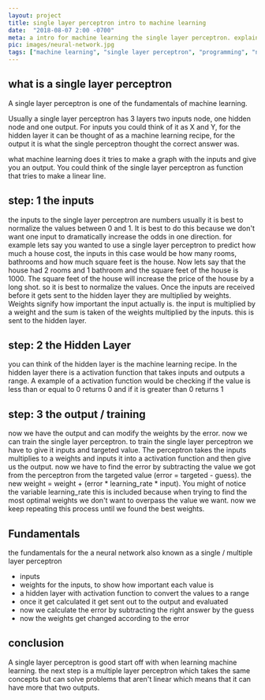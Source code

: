 ```yaml
---
layout: project
title: single layer perceptron intro to machine learning
date:  "2018-08-07 2:00 -0700"
meta: a intro for machine learning the single layer perceptron. explains how the inputs and hidden are connected and transfers to the output.
pic: images/neural-network.jpg
tags: ["machine learning", "single layer perceptron", "programming", "neural network"]
---
```


## what is a single layer perceptron

A single layer perceptron is one of the fundamentals of machine learning.

Usually a single layer perceptron has 3 layers two inputs node, one hidden node and one output. For inputs you could think of it as X and Y, for the hidden layer it can be thought of as a machine learning recipe, for the output it is what the single perceptron thought the correct answer was.

what machine learning does it tries to make a graph with the inputs and give you an output. You could think of the single layer perceptron as function that tries to make a linear line.

## step: 1 the inputs

the inputs to the single layer perceptron are numbers usually it is best to normalize the values between 0 and 1. It is best to do this because we don't want one input to dramatically increase the odds in one direction. for example lets say you wanted to use a single layer perceptron to predict how much a house cost, the inputs in this case would be how many rooms, bathrooms and how much square feet is the house. Now lets say that the house had 2 rooms and 1 bathroom and the square feet of the house is 1000. The square feet of the house will increase the price of the house by a long shot. so it is best to normalize the values. Once the inputs are received before it gets sent to the hidden layer they are multiplied by weights. Weights signify how important the input actually is. the input is multiplied by a weight and the sum is taken of the weights multiplied by the inputs. this is sent to the hidden layer.


## step: 2 the Hidden Layer

you can think of the hidden layer is the machine learning recipe. In the hidden layer there is a activation function that takes inputs and outputs a range. A example of a activation function would be checking if the value is less than or equal to 0 returns 0 and if it is greater than 0 returns 1

## step: 3 the output / training

now we have the output and can modify the weights by the error. now we can train the single layer perceptron. to train the single layer perceptron we have to give it inputs and targeted value. The perceptron takes the inputs multiplies to a weights and inputs it into a activation function and then give us the output. now we have to find the error by subtracting the value we got from the perceptron from the targeted value (error = targeted - guess). the new weight = weight + (error * learning_rate * input). You might of notice the variable learning_rate this is included because when trying to find the most optimal weights we don't want to overpass the value we want. now we keep repeating this process until we found the best weights.

## Fundamentals

the fundamentals for the a neural network also known as a single / multiple layer perceptron

  * inputs
  * weights for the inputs, to show how important each value is
  * a hidden layer with activation function to convert the values to a range
  * once it get calculated it get sent out to the output and evaluated
  * now we calculate the error by subtracting the right answer by the guess
  * now the weights get changed according to the error

## conclusion

A single layer perceptron is good start off with when learning machine learning. the next step is a multiple layer perceptron which takes the same concepts but can solve problems that aren't linear which means that it can have more that two outputs.